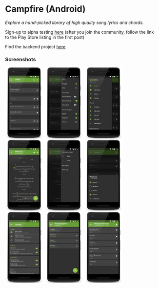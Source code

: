 # Campfire (Android)
*Explore a hand-picked library of high quality song lyrics and chords.*

Sign-up to alpha testing [here](https://plus.google.com/communities/104615840487719249096?sqinv=SVFINUg1WlM4cTdqVWwtc2sxSllsU0xUSUpDd2xn) (after you join the community, follow the link to the Play Store listing in the first post)

Find the backend project [here](https://github.com/pandulapeter/campfire-backend).

### Screenshots
<img src="screenshots/01.png" width="25%" /> <img src="screenshots/02.png" width="25%" /> <img src="screenshots/03.png" width="25%" />
<img src="screenshots/04.png" width="25%" /> <img src="screenshots/05.png" width="25%" /> <img src="screenshots/06.png" width="25%" />
<img src="screenshots/07.png" width="25%" /> <img src="screenshots/08.png" width="25%" /> <img src="screenshots/09.png" width="25%" />